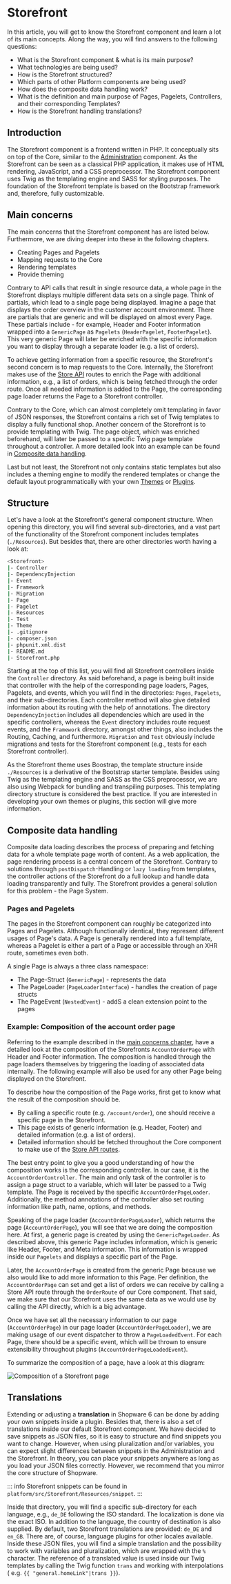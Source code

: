 # Storefront

In this article, you will get to know the Storefront component and learn a lot of its main concepts. Along the way, you will find answers to the following questions:

* What is the Storefront component & what is its main purpose?
* What technologies are being used?
* How is the Storefront structured?
* Which parts of other Platform components are being used?
* How does the composite data handling work?
* What is the definition and main purpose of Pages, Pagelets, Controllers, and their corresponding Templates?
* How is the Storefront handling translations?

## Introduction

The Storefront component is a frontend written in PHP. It conceptually sits on top of the Core, similar to the [Administration](administration-concept.md) component. As the Storefront can be seen as a classical PHP application, it makes use of HTML rendering, JavaScript, and a CSS preprocessor. The Storefront component uses Twig as the templating engine and SASS for styling purposes. The foundation of the Storefront template is based on the Bootstrap framework and, therefore, fully customizable.

## Main concerns

The main concerns that the Storefront component has are listed below. Furthermore, we are diving deeper into these in the following chapters.

* Creating Pages and Pagelets
* Mapping requests to the Core
* Rendering templates
* Provide theming

Contrary to API calls that result in single resource data, a whole page in the Storefront displays multiple different data sets on a single page. Think of partials, which lead to a single page being displayed. Imagine a page that displays the order overview in the customer account environment. There are partials that are generic and will be displayed on almost every Page. These partials include - for example, Header and Footer information wrapped into a `GenericPage` as `Pagelets` \(`HeaderPagelet`, `FooterPagelet`\). This very generic Page will later be enriched with the specific information you want to display through a separate loader \(e.g. a list of orders\).

To achieve getting information from a specific resource, the Storefront's second concern is to map requests to the Core. Internally, the Storefront makes use of the [Store API](../../api/store-api.md) routes to enrich the Page with additional information, e.g., a list of orders, which is being fetched through the order route. Once all needed information is added to the Page, the corresponding page loader returns the Page to a Storefront controller.

Contrary to the Core, which can almost completely omit templating in favor of JSON responses, the Storefront contains a rich set of Twig templates to display a fully functional shop. Another concern of the Storefront is to provide templating with Twig. The page object, which was enriched beforehand, will later be passed to a specific Twig page template throughout a controller. A more detailed look into an example can be found in [Composite data handling](storefront-concept.md#composite-data-handling).

Last but not least, the Storefront not only contains static templates but also includes a theming engine to modify the rendered templates or change the default layout programmatically with your own [Themes](../../../guides/plugins/themes/) or [Plugins](storefront-concept.md).

## Structure

Let's have a look at the Storefront's general component structure. When opening this directory, you will find several sub-directories, and a vast part of the functionality of the Storefront component includes templates \(`./Resources`\). But besides that, there are other directories worth having a look at:

```bash
<Storefront>
|- Controller
|- DependencyInjection
|- Event
|- Framework
|- Migration
|- Page
|- Pagelet
|- Resources
|- Test
|- Theme
|- .gitignore
|- composer.json
|- phpunit.xml.dist
|- README.md
|- Storefront.php
```

Starting at the top of this list, you will find all Storefront controllers inside the `Controller` directory. As said beforehand, a page is being built inside that controller with the help of the corresponding page loaders, Pages, Pagelets, and events, which you will find in the directories: `Pages`, `Pagelets`, and their sub-directories. Each controller method will also give detailed information about its routing with the help of annotations. The directory `DependencyInjection` includes all dependencies which are used in the specific controllers, whereas the `Event` directory includes route request events, and the `Framework` directory, amongst other things, also includes the Routing, Caching, and furthermore. `Migration` and `Test` obviously include migrations and tests for the Storefront component \(e.g., tests for each Storefront controller\).

As the Storefront theme uses Boostrap, the template structure inside `./Resources` is a derivative of the Bootstrap starter template. Besides using Twig as the templating engine and SASS as the CSS preprocessor, we are also using Webpack for bundling and transpiling purposes. This templating directory structure is considered the best practice. If you are interested in developing your own themes or plugins, this section will give more information.

## Composite data handling

Composite data loading describes the process of preparing and fetching data for a whole template page worth of content. As a web application, the page rendering process is a central concern of the Storefront. Contrary to solutions through `postDispatch`-Handling or `lazy loading` from templates, the controller actions of the Storefront do a full lookup and handle data loading transparently and fully. The Storefront provides a general solution for this problem - the Page System.

### Pages and Pagelets

The pages in the Storefront component can roughly be categorized into Pages and Pagelets. Although functionally identical, they represent different usages of Page's data. A Page is generally rendered into a full template, whereas a Pagelet is either a part of a Page or accessible through an XHR route, sometimes even both.

A single Page is always a three class namespace:

* The Page-Struct \(`GenericPage`\) - represents the data
* The PageLoader \(`PageLoaderInterface`\) - handles the creation of page structs
* The PageEvent \(`NestedEvent`\) - addS a clean extension point to the pages

### Example: Composition of the account order page

Referring to the example described in the [main concerns chapter](storefront-concept.md#main-concerns), have a detailed look at the composition of the Storefronts `AccountOrderPage` with Header and Footer information. The composition is handled through the page loaders themselves by triggering the loading of associated data internally. The following example will also be used for any other Page being displayed on the Storefront.

To describe how the composition of the Page works, first get to know what the result of the composition should be.

* By calling a specific route \(e.g. `/account/order`\), one should receive a specific page in the Storefront.
* This page exists of generic information \(e.g. Header, Footer\) and detailed information \(e.g. a list of orders\).
* Detailed information should be fetched throughout the Core component to make use of the [Store API routes](../../api/store-api.md).

The best entry point to give you a good understanding of how the composition works is the corresponding controller. In our case, it is the `AccountOrderController`. The main and only task of the controller is to assign a page struct to a variable, which will later be passed to a Twig template. The Page is received by the specific `AccountOrderPageLoader`. Additionally, the method annotations of the controller also set routing information like path, name, options, and methods.

Speaking of the page loader \(`AccountOrderPageLoader`\), which returns the page \(`AccountOrderPage`\), you will see that we are doing the composition here. At first, a generic page is created by using the `GenericPageLoader`. As described above, this generic Page includes information, which is generic like Header, Footer, and Meta information. This information is wrapped inside our `Pagelets` and displays a specific part of the Page.

Later, the `AccountOrderPage` is created from the generic Page because we also would like to add more information to this Page. Per definition, the `AccountOrderPage` can set and get a list of orders we can receive by calling a Store API route through the `OrderRoute` of our Core component. That said, we make sure that our Storefront uses the same data as we would use by calling the API directly, which is a big advantage.

Once we have set all the necessary information to our page \(`AccountOrderPage`\) in our page loader \(`AccountOrderPageLoader`\), we are making usage of our event dispatcher to throw a `PageLoadedEvent`. For each Page, there should be a specific event, which will be thrown to ensure extensibility throughout plugins \(`AccountOrderPageLoadedEvent`\).

To summarize the composition of a page, have a look at this diagram:

![Composition of a Storefront page](../../../.gitbook/assets/concepts-storefront-composite-data-loading.png)

## Translations

Extending or adjusting a **translation** in Shopware 6 can be done by adding your own snippets inside a plugin. Besides that, there is also a set of translations inside our default Storefront component. We have decided to save snippets as JSON files, so it is easy to structure and find snippets you want to change. However, when using pluralization and/or variables, you can expect slight differences between snippets in the Administration and the Storefront. In theory, you can place your snippets anywhere as long as you load your JSON files correctly. However, we recommend that you mirror the core structure of Shopware.

::: info
Storefront snippets can be found in `platform/src/Storefront/Resources/snippet`.
:::

Inside that directory, you will find a specific sub-directory for each language, e.g., `de_DE` following the ISO standard. The localization is done via the exact ISO. In addition to the language, the country of destination is also supplied. By default, two Storefront translations are provided: `de_DE` and `en_GB`. There are, of course, language plugins for other locales available. Inside these JSON files, you will find a simple translation and the possibility to work with variables and pluralization, which are wrapped with the `%` character. The reference of a translated value is used inside our Twig templates by calling the Twig function `trans` and working with interpolations \( e.g. `{{ "general.homeLink"|trans }}`\).
